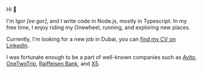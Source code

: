 Hi 👋

I'm Igor _[ee·gor]_, and I write code in Node.js, mostly in Typescript. In my free time, I enjoy riding my Onewheel, running, and exploring new places.

Currently, I'm looking for a new job in Dubai, you can [find my CV on LinkedIn](https://www.linkedin.com/in/silentroach/).

I was fortunate enough to be a part of well-known companies such as [Avito](https://www.avito.ru "The largest classified in the world"), [OneTwoTrip](https://www.onetwotrip.com/en-us/ "Hotel search engine"), [Raiffeisen Bank](https://www.raiffeisen.ru/en/), and [X5](https://www.x5.ru/en/ "Top-3 grocery delivery service").
